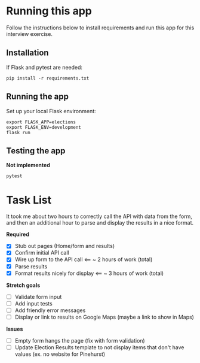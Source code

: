 # Running this app

Follow the instructions below to install requirements and run this app for this interview exercise.

## Installation
If Flask and pytest are needed: 
```
pip install -r requirements.txt
```

## Running the app
Set up your local Flask environment:
```
export FLASK_APP=elections
export FLASK_ENV=development
flask run
```

## Testing the app
**Not implemented**
```
pytest
```

# Task List
It took me about two hours to correctly call the API with data from the form, and then an additional hour to parse and display the results in a nice format.

**Required**
- [x] Stub out pages (Home/form and results)
- [x] Confirm initial API call
- [x] Wire up form to the API call <== ~ 2 hours of work (total)
- [x] Parse results
- [x] Format results nicely for display <== ~ 3 hours of work (total)

**Stretch goals**
- [ ] Validate form input
- [ ] Add input tests
- [ ] Add friendly error messages
- [ ] Display or link to results on Google Maps (maybe a link to show in Maps)

**Issues**
- [ ] Empty form hangs the page (fix with form validation)
- [ ] Update Election Results template to not display items that don't have values (ex. no website for Pinehurst)